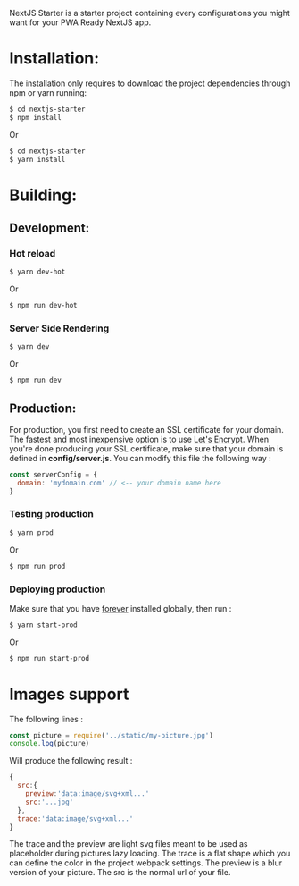 NextJS Starter is a starter project containing every configurations you might want for your PWA Ready NextJS app.

# Installation:
The installation only requires to download the project dependencies through npm or yarn running:

```bash
$ cd nextjs-starter
$ npm install
```

Or

```bash
$ cd nextjs-starter
$ yarn install
```

# Building:
## Development:
### Hot reload

```bash
$ yarn dev-hot
```

Or

```bash
$ npm run dev-hot
```

### Server Side Rendering
```bash
$ yarn dev
```

Or

```bash
$ npm run dev
```

## Production:
For production, you first need to create an SSL certificate for your domain. The fastest and most inexpensive option is to use [Let's Encrypt](https://letsencrypt.org/). When you're done producing your SSL certificate, make sure that your domain is defined in __config/server.js__. You can modify this file the following way :
```javascript
const serverConfig = {
  domain: 'mydomain.com' // <-- your domain name here
}
```

### Testing production

```bash
$ yarn prod
```

Or

```bash
$ npm run prod
```

### Deploying production
Make sure that you have [forever](https://www.npmjs.com/package/forever) installed globally, then run :

```bash
$ yarn start-prod
```

Or

```bash
$ npm run start-prod
```

# Images support
The following lines :

```javascript
const picture = require('../static/my-picture.jpg')
console.log(picture)
```

Will produce the following result :
```javascript
{
  src:{
    preview:'data:image/svg+xml...'
    src:'...jpg'
  },
  trace:'data:image/svg+xml...'
}
```

The trace and the preview are light svg files meant to be used as placeholder during pictures lazy loading.
The trace is a flat shape which you can define the color in the project webpack settings.
The preview is a blur version of your picture.
The src is the normal url of your file.
